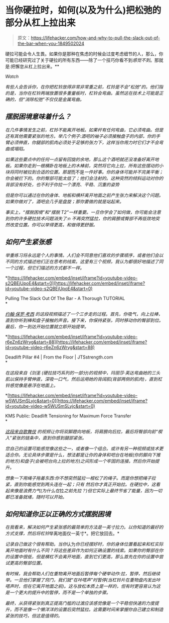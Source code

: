 # 当你硬拉时，如何(以及为什么)把松弛的部分从杠上拉出来

> 原文：<https://lifehacker.com/how-and-why-to-pull-the-slack-out-of-the-bar-when-you-1849502024>

硬拉可能会令人生畏。如果你是那种在焦虑的时候会过度考虑细节的人，那么，你可能已经研究过了关于硬拉的所有东西——除了一个技巧你看不到*感觉不到*。那就是:把懈怠从杠上拉出来。**

*Watch*

*有些人会告诉你，在你把杠铃放得非常非常重之前，杠铃是不会“松弛”的。他们指的是，当你在杠铃两端放置很多重量板时，杠铃会弯曲。虽然这在技术上可能是正确的，但“消除松弛”不仅仅是金属弯曲。*

## *摆脱困境意味着什么？*

*在几件事情发生之前，杠铃不能离开地板。如果杆有任何弯曲，它必须弯曲。但是还有其他需要紧张的地方。举几个例子:酒吧的袖子必须接触盘子的内部，你的手臂必须伸直，你腿部的肌肉必须处于足够的张力下，这样当你用力时它们才不会弯曲或塌陷。*

*如果这些要点中的任何一点留有回旋的余地，那么这个酒吧就还没准备好离开地板。如果你走到一根横卧在地板上的木棒前，突然将它向上拉，所有这些摆动的小块将同时被拉到合适的位置。那是*而不是*一件好事。你的身体可能并不完美平衡；你会被拦下的。你的臀部可能太低了；他们会注射的。这种突然的倾斜运动对你的背部没有好处，也不利于你拉一个漂亮、平稳、沉重的姿势*

*但是你可以通过在你的身体、地板和横杆离开地面之前产生张力来解决这个问题。如果你做对了，酒吧会几乎是盘旋；那你要做的就是站起来。*

*事实上，“摆脱困境”和“摆脱 T2”一样重要。一旦你学会了如何做，你可能会注意到你的许多硬拉技术问题消失了:n 不再突然猛拉，你的肩膀或臀部不再低效地突然改变位置。你可以举得更高，和做得更舒服。*

## *如何产生紧张感*

*举重练习将永远是个人的事情。人们会不同意他们喜欢的步骤顺序，或者他们会以不同的方式描述他们正在思考的线索。这里有三个视频，我认为都很好地描述了同一个过程，但它们描述的方式都不一样。*

 *[https://lifehacker.com/embed/inset/iframe?id=youtube-video-s2QBEjUpoE4&start=0](https://lifehacker.com/embed/inset/iframe?id=youtube-video-s2QBEjUpoE4&start=0)

<figcaption class="sc-1ptbguh-0 hxeMec caption">Pulling The Slack Out Of The Bar - A Thorough TUTORIAL</figcaption>* 

*[约翰·保罗·考西](https://www.youtube.com/watch?v=s2QBEjUpoE4) 的这段视频描述了一个三步走的过程。首先，你吸气，向上拉棒，直到你听到棒和盘子接触的声音。接下来，你保持紧张，同时移动你的臀部到位。最后，你一到达开始位置就立即开始提举。* 

 *[https://lifehacker.com/embed/inset/iframe?id=youtube-video-r6eZn6zWryg&start=88](https://lifehacker.com/embed/inset/iframe?id=youtube-video-r6eZn6zWryg&start=88)

<figcaption class="sc-1ptbguh-0 hxeMec caption">Deadlift Pillar #4 | From the Floor | JTSstrength.com</figcaption>* 

*在这段来自《剑圣 (硬拉技巧系列的一部分)的视频中，玛丽莎·英达弯曲她的三头肌以保持手臂伸直，深吸一口气，然后运用她的背阔肌(背部两侧的肌肉)，直到杠铃感觉像是悬浮在地面上。*

 *[https://lifehacker.com/embed/inset/iframe?id=youtube-video-w5WUSmSLyjc&start=0](https://lifehacker.com/embed/inset/iframe?id=youtube-video-w5WUSmSLyjc&start=0)

<figcaption class="sc-1ptbguh-0 hxeMec caption">KMS Public: Deadlift Tensioning for Maximum Force Transfer</figcaption>* 

*[这段来自歌舞伎](https://www.youtube.com/watch?v=w5WUSmSLyjc) 的视频让你将双脚蹬向地板，将肩膀向后拉，最后将臀部向前“楔入”紧张的链条中，直到你感到腿部紧张。*

*您自己的设置可能感觉像这些之一，或者像一个组合。或许有另一种视频或技术更适合你。无论具体步骤是什么，想法都是让你的身体和吧台在地板(你的脚向下推的地方)和盘子(会被吧台向上拉的地方)之间形成一个牢固的连接。*然后*你开始提升。*

*想象一下用绳子拖着东西:你不想突然猛拉一根松了的绳子。而是你想把绳子拉紧，直到你能感觉到两头连在一起；只有 *然后*你才真正开始拉。在硬拉中，这看起来像是浪费力气(为什么在*拉*之前先拉？)但它实际上最终节省了能量，因为一切都已准备就绪，随时可以开始。*

## *如何知道你正以正确的方式摆脱困境*

*在我看来，解决如何产生紧张感的最简单的方法是一英寸拉力。以你知道的最好的方式支撑，然后将杠铃*举离地面仅一英寸*。把它放回去。*

*记录自己做这个很有帮助。当你*认为*你已经摆好时，你的身体位置看起来和杠实际离开地面时有什么不同？将这些差异作为如何正确设置的线索。如果你的臀部在你的设置中很低，但是横杠不会离开地面，直到它们更高，那么首先在你的设置中尝试更高的臀部位置。*

*有时候，我会帮助人们在重物离开地面后暂停每个硬举动作:拉，暂停，然后继续举。一旦他们掌握了窍门，我们就“在咔嗒声”时暂停(当杠铃片在重物盘内发出咔嗒声时，但在它离开地面之前)。这与放松本质上是一样的，但有时更容易认为这是一个更大的提升中的暂停，而不是一个单独的步骤。*

*最终，从获得紧张到真正提高门槛的过渡应该感觉像是一个平稳但快速的力度提升，而不是像一个懒洋洋的设置后突然猛拉。这需要时间来掌握你自己建立和制造紧张的技巧，但这是值得的。*